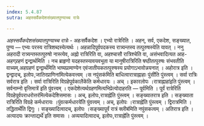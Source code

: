 ```yaml
---
index: 5.4.87
sutra: अहस्सर्वैकदेशसंख्यातपुण्याच्च रात्रेः

---
```

_अहस्सर्वैकदेशसंख्यातपुण्याच्च रात्रेः_ - अहःसर्वैकदेश । एभ्यो रात्रेरिति । अहन्, सर्व, एकदेश, सङ्ख्यात, पुण्य — एभ्यः परस्य रात्रिशब्दस्येत्यर्थः । अहन्नादिपूर्वपदकस्य रात्र्यन्तस्य तत्पुरुषस्येति यावत् । ननु अहरादी रात्र्यन्तस्तत्पुरुषो नास्त्येव, अह्नो रात्रिरिति वा, अहश्चासौ रात्रिश्चेति वा, असंभवादित्यत आह-अहग्र्रहणं द्वन्द्वार्थमिति । नच ब्राहृणो यदहस्तस्यावयवभूता या मानुषीरात्रिरिति षष्ठीतत्पुरुषः संभवतीति वाच्यम्,अहग्रहणं द्वन्द्वार्थ॑मिति भाष्यप्रामाण्येन एवंजातीयकतत्पुरुषस्य प्रयोगाऽभावोन्नयनात् । अहोरात्र इति । द्वन्द्वादच्, इलोपः,जातिरप्राणिना॑मित्येकवत्त्वम् ।स नपुंसक॑मिति बाधित्वारात्राह्नाहाः पुंसी॑ति पुंस्त्वम् । सर्वा रात्रिः सर्वरात्र इति । सर्वा रात्रिरिति विग्रहेपूर्वकालैके॑ति कर्मधारयः । अच् । इकारलोपः ।रात्राह्नाहा॑इति पुंस्त्वम् ।सर्वनाम्नो वृत्तिमात्रे॑ इति पुंवत्त्वम् । एकदेशेत्यर्थग्रहणमित्यभिप्रेत्योदाहरति — पूर्वमिति । पूर्वं रात्रेरिति विग्रहेपूर्वपराधरोत्तर॑मित्येकदेशिसमासः । अच्, इलोपः,रात्राह्ने॑ति पुंस्त्वम् । सङ्ख्यातरात्र इति । सङ्ख्याता रात्रिरिति विग्रहे कर्मधारायः ।पुंवत्कर्मधारये॑ति पुंवत्त्वम् । अच्, इलोपः ।रात्राह्ने॑ति पुंस्त्वम् । द्विरात्रमिति ।तद्धितार्थे॑ति द्विगुः । सङ्ख्यादित्वादच्, इलोपः ।सङ्ख्यापूर्वं रात्रं क्लीब॑मिति नपुंसकत्वम्  । अतिरात्र इति ।अत्यादयः क्रान्ताद्यर्थे॑ इति समासः । अव्ययादित्वादच्, इलोपः,रात्राह्ने॑ति पुंस्त्वम् । 